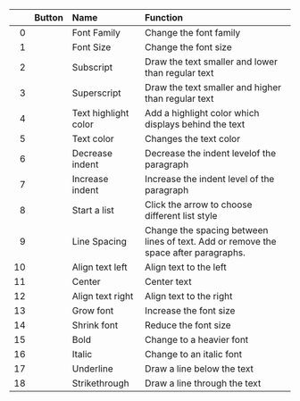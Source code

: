|    | Button   | Name                 | Function                                                                            |
|---:|:---------|:---------------------|:------------------------------------------------------------------------------------|
|  0 |          | Font Family          | Change the font family                                                              |
|  1 |          | Font Size            | Change the font size                                                                |
|  2 |          | Subscript            | Draw the text smaller and lower than regular text                                   |
|  3 |          | Superscript          | Draw the text smaller and higher than regular text                                  |
|  4 |          | Text highlight color | Add a highlight color which displays behind the text                                |
|  5 |          | Text color           | Changes the text color                                                              |
|  6 |          | Decrease indent      | Decrease the indent levelof the paragraph                                           |
|  7 |          | Increase indent      | Increase the indent level of the paragraph                                          |
|  8 |          | Start a list         | Click the arrow to choose different list style                                      |
|  9 |          | Line Spacing         | Change the spacing between lines of text. Add or remove the space after paragraphs. |
| 10 |          | Align text left      | Align text to the left                                                              |
| 11 |          | Center               | Center text                                                                         |
| 12 |          | Align text right     | Align text to the right                                                             |
| 13 |          | Grow font            | Increase the font size                                                              |
| 14 |          | Shrink font          | Reduce the font size                                                                |
| 15 |          | Bold                 | Change to a heavier font                                                            |
| 16 |          | Italic               | Change to an italic font                                                            |
| 17 |          | Underline            | Draw a line below the text                                                          |
| 18 |          | Strikethrough        | Draw a line through the text                                                        |